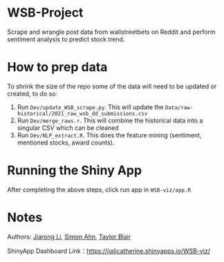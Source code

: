 # WSB-Project

Scrape and wrangle post data from wallstreetbets on Reddit and perform sentiment analysis to predict stock trend.

# How to prep data

To shrink the size of the repo some of the data will need to be updated or created, to do so:

1. Run `Dev/update_WSB_scrape.py`. This will update the `Data/raw-historical/2021_raw_wsb_dd_submissions.csv`
2. Run `Dev/merge_raws.r`. This will combine the historical data into a singular CSV which can be cleaned
3. Run `Dev/NLP_extract.R`. This does the feature mining (sentiment, mentioned stocks, award counts).

# Running the Shiny App

After completing the above steps, click run app in `WSB-viz/app.R`

# Notes

Authors: [Jiarong Li](https://github.com/jialicatherine), [Simon Ahn](https://github.com/ahnsb5117), [Taylor Blair](https://github.com/Goodernews) 

ShinyApp Dashboard Link：https://jialicatherine.shinyapps.io/WSB-viz/
